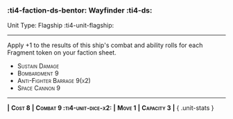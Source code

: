 ### :ti4-faction-ds-bentor: **Wayfinder** :ti4-ds:

Unit Type: Flagship :ti4-unit-flagship:

---

Apply +1 to the results of this ship's combat and ability rolls for each Fragment token on your faction sheet.

* <span style="font-variant:small-caps;">Sustain Damage</span> 
* <span style="font-variant:small-caps;">Bombardment 9</span> 
* <span style="font-variant:small-caps;">Anti-Fighter Barrage 9(x2)</span> 
* <span style="font-variant:small-caps;">Space Cannon 9</span> 

---

__|__ <span style="font-variant:small-caps;white-space: nowrap;">**Cost 8**</span> __|__ <span style="font-variant:small-caps;white-space: nowrap;">**Combat 9 :ti4-unit-dice-x2:**</span> __|__ <span style="font-variant:small-caps;white-space: nowrap;">**Move 1**</span> __|__ <span style="font-variant:small-caps;white-space: nowrap;">**Capacity 3**</span> __|__
{ .unit-stats }
